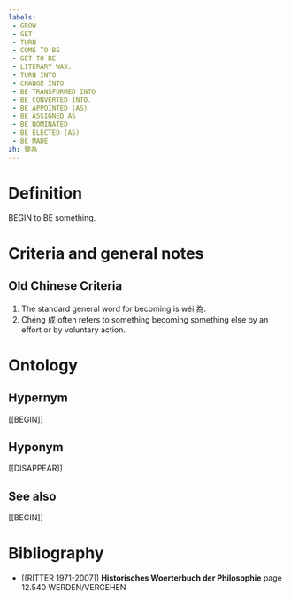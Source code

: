 ```yaml
---
labels: 
 - GROW
 - GET
 - TURN
 - COME TO BE
 - GET TO BE
 - LITERARY WAX.
 - TURN INTO
 - CHANGE INTO
 - BE TRANSFORMED INTO
 - BE CONVERTED INTO.
 - BE APPOINTED (AS)
 - BE ASSIGNED AS
 - BE NOMINATED
 - BE ELECTED (AS)
 - BE MADE
zh: 變為
---
```


# Definition
BEGIN to BE something.
# Criteria and general notes
## Old Chinese Criteria
1. The standard general word for becoming is wéi 為.
2. Chéng 成 often refers to something becoming something else by an effort or by voluntary action.
# Ontology

## Hypernym
[[BEGIN]]
## Hyponym
[[DISAPPEAR]]
## See also
[[BEGIN]]
# Bibliography
- [[RITTER 1971-2007]]
**Historisches Woerterbuch der Philosophie** page 12.540
WERDEN/VERGEHEN